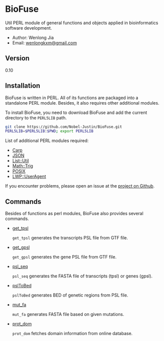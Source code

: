 # BioFuse

Util PERL module of general functions and objects applied in bioinformatics software development.

- Author: Wenlong Jia
- Email:  wenlongkxm@gmail.com

## Version
0.10

## Installation

BioFuse is written in PERL. All of its functions are packaged into a standalone PERL module. Besides, it also requires other additional modules.

To install BioFuse, you need to download BioFuse and add the current directory to the `PERL5LIB` path.
```bash
git clone https://github.com/Nobel-Justin/BioFuse.git
PERL5LIB=$PERL5LIB:$PWD; export PERL5LIB
```
List of additional PERL modules required:
- [Carp](https://metacpan.org/pod/Carp)
- [JSON](https://metacpan.org/pod/JSON)
- [List::Util](https://metacpan.org/pod/List::Util)
- [Math::Trig](https://metacpan.org/pod/Math::Trig)
- [POSIX](https://metacpan.org/pod/distribution/perl/ext/POSIX/lib/POSIX.pod)
- [LWP::UserAgent](https://metacpan.org/pod/LWP::UserAgent)

If you encounter problems, please open an issue at the [project on Github](https://github.com/Nobel-Justin/BioFuse/issues).

## Commands

Besides of functions as perl modules, BioFuse also provides several commands.

- [get_tpsl](./manual/get_tpsl.md)

  `get_tpsl` generates the transcripts PSL file from GTF file.

- [get_gpsl](./manual/get_gpsl.md)

  `get_gpsl` generates the gene PSL file from GTF file.

- [psl_seq](./manual/psl_seq.md)

  `psl_seq` generates the FASTA file of transcripts (tpsl) or genes (gpsl).

- [pslToBed](./manual/pslToBed.md)

  `pslToBed` generates BED of genetic regions from PSL file.

- [mut_fa](./manual/mut_fa.md)

  `mut_fa` generates FASTA file based on given mutations.

- [prot_dom](./manual/prot_dom.md)

  `prot_dom` fetches domain information from online database.